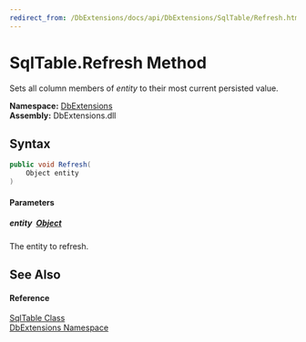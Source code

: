 ```yaml
---
redirect_from: /DbExtensions/docs/api/DbExtensions/SqlTable/Refresh.html
---
```


SqlTable.Refresh Method
=======================
Sets all column members of *entity* to their most current persisted value.
  
**Namespace:** [DbExtensions][1]  
**Assembly:** DbExtensions.dll

Syntax
------

```csharp
public void Refresh(
	Object entity
)
```

#### Parameters

##### *entity*  [Object][2]
The entity to refresh.


See Also
--------

#### Reference
[SqlTable Class][3]  
[DbExtensions Namespace][1]  

[1]: ../README.md
[2]: https://learn.microsoft.com/dotnet/api/system.object
[3]: README.md